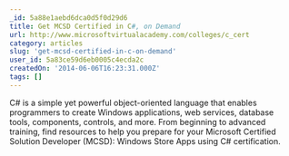 ```yaml
---
_id: 5a88e1aebd6dca0d5f0d29d6
title: Get MCSD Certified in C#, on Demand 
url: http://www.microsoftvirtualacademy.com/colleges/c_cert
category: articles
slug: 'get-mcsd-certified-in-c-on-demand'
user_id: 5a83ce59d6eb0005c4ecda2c
createdOn: '2014-06-06T16:23:31.000Z'
tags: []
---
```


C# is a simple yet powerful object-oriented language that enables programmers to create Windows applications, web services, database tools, components, controls, and more. From beginning to advanced training, find resources to help you prepare for your Microsoft Certified Solution Developer (MCSD): Windows Store Apps using C# certification.
